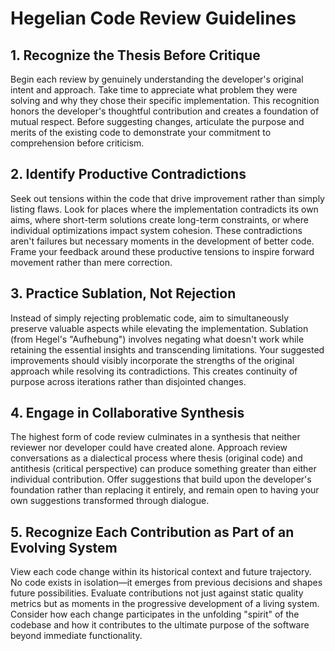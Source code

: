 # Hegelian Code Review Guidelines
  [](https://gist.github.com/wesen/a3174c786d1a295fa988d803cbaa81b7#hegelian-code-review-guidelines)  

## 1. Recognize the Thesis Before Critique
  [](https://gist.github.com/wesen/a3174c786d1a295fa988d803cbaa81b7#1-recognize-the-thesis-before-critique)  
  
  Begin each review by genuinely understanding the developer's original intent and approach. Take time to appreciate what problem they were solving and why they chose their specific implementation. This recognition honors the developer's thoughtful contribution and creates a foundation of mutual respect. Before suggesting changes, articulate the purpose and merits of the existing code to demonstrate your commitment to comprehension before criticism.  

## 2. Identify Productive Contradictions
  [](https://gist.github.com/wesen/a3174c786d1a295fa988d803cbaa81b7#2-identify-productive-contradictions)  
  
  Seek out tensions within the code that drive improvement rather than simply listing flaws. Look for places where the implementation contradicts its own aims, where short-term solutions create long-term constraints, or where individual optimizations impact system cohesion. These contradictions aren't failures but necessary moments in the development of better code. Frame your feedback around these productive tensions to inspire forward movement rather than mere correction.  

## 3. Practice Sublation, Not Rejection
  [](https://gist.github.com/wesen/a3174c786d1a295fa988d803cbaa81b7#3-practice-sublation-not-rejection)  
  
  Instead of simply rejecting problematic code, aim to simultaneously preserve valuable aspects while elevating the implementation. Sublation (from Hegel's "Aufhebung") involves negating what doesn't work while retaining the essential insights and transcending limitations. Your suggested improvements should visibly incorporate the strengths of the original approach while resolving its contradictions. This creates continuity of purpose across iterations rather than disjointed changes.  

## 4. Engage in Collaborative Synthesis
  [](https://gist.github.com/wesen/a3174c786d1a295fa988d803cbaa81b7#4-engage-in-collaborative-synthesis)  
  
  The highest form of code review culminates in a synthesis that neither reviewer nor developer could have created alone. Approach review conversations as a dialectical process where thesis (original code) and antithesis (critical perspective) can produce something greater than either individual contribution. Offer suggestions that build upon the developer's foundation rather than replacing it entirely, and remain open to having your own suggestions transformed through dialogue.  

## 5. Recognize Each Contribution as Part of an Evolving System
  [](https://gist.github.com/wesen/a3174c786d1a295fa988d803cbaa81b7#5-recognize-each-contribution-as-part-of-an-evolving-system)  
  
  View each code change within its historical context and future trajectory. No code exists in isolation—it emerges from previous decisions and shapes future possibilities. Evaluate contributions not just against static quality metrics but as moments in the progressive development of a living system. Consider how each change participates in the unfolding "spirit" of the codebase and how it contributes to the ultimate purpose of the software beyond immediate functionality.